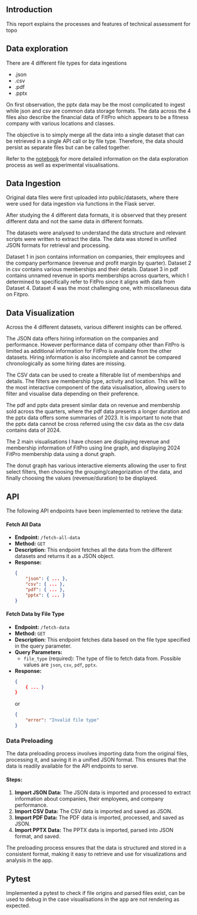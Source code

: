 ## Introduction 
This report explains the processes and features of technical assessment for topo

## Data exploration
There are 4 different file types for data ingestions
- .json
- .csv
- .pdf
- .pptx

On first observation, the pptx data may be the most complicated to ingest while json and csv are common data storage formats. The data across the 4 files also describe the financial data of FitPro which appears to be a fitness company with various locations and classes.

The objective is to simply merge all the data into a single dataset that can be retrieved in a single API call or by file type. Therefore, the data should persist as separate files but can be called together.

Refer to the [notebook](data_ingestion.ipynb) for more detailed information on the data exploration process as well as experimental visualisations.

## Data Ingestion

Original data files were first uploaded into public/datasets, where there were used for data ingestion via functions in the Flask server.

After studying the 4 different data formats, it is observed that they present different data and not the same data in different formats. 

The datasets were analysed to understand the data structure and relevant scripts were written to extract the data. The data was stored in unified JSON formats for retrieval and processing.

Dataset 1 in json contains information on companies, their employees and the company performance (revenue and profit margin by quarter).
Dataset 2 in csv contains various memberships and their details.
Dataset 3 in pdf contains unnamed revenue in sports memberships across quarters, which I determined to specifically refer to FitPro since it aligns with data from Dataset 4.
Dataset 4 was the most challenging one, with miscellaneous data on Fitpro.

## Data Visualization

Across the 4 different datasets, various different insights can be offered. 

The JSON data offers hiring information on the companies and performance. However performance data of company other than FitPro is limited as additional information for FitPro is available from the other datasets. Hiring information is also incomplete and cannot be compared chronologically as some hiring dates are missing.

The CSV data can be used to create a filterable list of memberships and details. The filters are membership type, activity and location. This will be the most interactive component of the data visualisation, allowing users to filter and visualise data depending on their preference.

The pdf and pptx data present similar data on revenue and membership sold across the quarters, where the pdf data presents a longer duration and the pptx data offers some summaries of 2023. It is important to note that the pptx data cannot be cross referred using the csv data as the csv data contains data of 2024.

The 2 main visualisations I have chosen are displaying revenue and membership information of FitPro using line graph, and displaying 2024 FitPro membership data using a donut graph.

The donut graph has various interactive elements allowing the user to first select filters, then choosing the grouping/categorization of the data, and finally choosing the values (revenue/duration) to be displayed.

## API

The following API endpoints have been implemented to retrieve the data:

#### Fetch All Data
- **Endpoint:** `/fetch-all-data`
- **Method:** `GET`
- **Description:** This endpoint fetches all the data from the different datasets and returns it as a JSON object.
- **Response:**
    ```json
    {
        "json": { ... },
        "csv": { ... },
        "pdf": { ... },
        "pptx": { ... }
    }
    ```

#### Fetch Data by File Type
- **Endpoint:** `/fetch-data`
- **Method:** `GET`
- **Description:** This endpoint fetches data based on the file type specified in the query parameter.
- **Query Parameters:**
    - `file_type` (required): The type of file to fetch data from. Possible values are `json`, `csv`, `pdf`, `pptx`.
- **Response:**
    ```json
    {
        { ... }
    }
    ```
    or
    ```json
    {
        "error": "Invalid file type"
    }
    ```

### Data Preloading

The data preloading process involves importing data from the original files, processing it, and saving it in a unified JSON format. This ensures that the data is readily available for the API endpoints to serve.

#### Steps:
1. **Import JSON Data:** The JSON data is imported and processed to extract information about companies, their employees, and company performance.
2. **Import CSV Data:** The CSV data is imported and saved as JSON.
3. **Import PDF Data:** The PDF data is imported, processed, and saved as JSON.
4. **Import PPTX Data:** The PPTX data is imported, parsed into JSON format, and saved.

The preloading process ensures that the data is structured and stored in a consistent format, making it easy to retrieve and use for visualizations and analysis in the app.

## Pytest

Implemented a pytest to check if file origins and parsed files exist, can be used to debug in the case visualisations in the app are not rendering as expected.